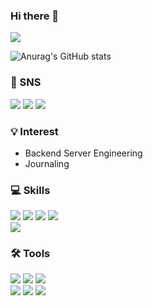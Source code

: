 ### Hi there 👋

<!--
**JinHxxxxKim/JinHxxxxKim** is a ✨ _special_ ✨ repository because its `README.md` (this file) appears on your GitHub profile.

Here are some ideas to get you started:

- 🔭 I’m currently working on ...
- 🌱 I’m currently learning ...
- 👯 I’m looking to collaborate on ...
- 🤔 I’m looking for help with ...
- 💬 Ask me about ...
- 📫 How to reach me: ...
- 😄 Pronouns: ...
- ⚡ Fun fact: ...
-->
<img src="https://capsule-render.vercel.app/api?type=transparent&color=auto&height=300&section=header&text=Welcome&fontSize=90" />

![Anurag's GitHub stats](https://github-readme-stats.vercel.app/api?username=JinHxxxxKim&show_icons=true&theme=radical)
### 🔗 SNS

<div>
<a href="https://keepgoin9.tistory.com/"><img src="https://img.shields.io/badge/Blog-000000?style=flat-square&logo=Tistory&logoColor=white"/></a>
<a href="https://yebini.notion.site/0500ee2eb7384e359bdb683ad6d9760c"><img src="https://img.shields.io/badge/Archive-000000?style=flat-square&logo=Notion&logoColor=white"/></a>
<a href="mailto:dev.devin.kr@gmail.com"><img src="https://img.shields.io/badge/Gmail-d14836?style=flat-square&logo=Gmail&logoColor=white&link=mailto:snugyun01@gmail.com"/></a>
</div>

### 💡 Interest

- Backend Server Engineering
- Journaling

### 💻 Skills

<div>
<img src="https://img.shields.io/badge/java-007396?style=for-the-badge&logo=java&logoColor=white"> 
<img src="https://img.shields.io/badge/spring-6DB33F?style=for-the-badge&logo=spring&logoColor=white"> 
<img src="https://img.shields.io/badge/mysql-4479A1?style=for-the-badge&logo=mysql&logoColor=white"> 
<img src="https://img.shields.io/badge/oracle-F80000?style=for-the-badge&logo=oracle&logoColor=white"> 
</br>
<img src="https://img.shields.io/badge/Python-3776AB?style=for-the-badge&logo=Python&logoColor=white">
<!-- <img src="https://img.shields.io/badge/TensorFlow-FF6F00?style=for-the-badge&logo=TensorFlow&logoColor=white"> -->
</div>

### 🛠️ Tools
<div>
<img src="https://img.shields.io/badge/IntelliJ-000000?style=for-the-badge&logo=IntelliJIDEA&logoColor=white">
<img src="https://img.shields.io/badge/github-181717?style=for-the-badge&logo=github&logoColor=white">
<img src="https://img.shields.io/badge/git-F05032?style=for-the-badge&logo=git&logoColor=white">
</br>
<img src="https://img.shields.io/badge/notion-181717?style=for-the-badge&logo=notion&logoColor=white">
<img src="https://img.shields.io/badge/Jira-0052CC?style=for-the-badge&logo=Jira&logoColor=white">
<img src="https://img.shields.io/badge/Confluence-172B4D?style=for-the-badge&logo=Confluence&logoColor=white">
</div>

<br/>
<!--
[![yebin's github stats](https://github-readme-stats.vercel.app/api?username=yebin-choi)](https://github.com/anuraghazra/github-readme-stats) -->
<!-- [![GitHub Streak](https://github-readme-streak-stats.herokuapp.com/?user=yebin-choi&theme=tokyonight)](https://git.io/streak-stats) -->

<!-- ![](https://github-profile-summary-cards.vercel.app/api/cards/profile-details?username=yebin-choi&theme=nord_dark) -->
<!-- [![trophy](https://github-profile-trophy.vercel.app/?username=yebin-choi&theme=flat&column=7)](https://github.com/dkssud8150/) -->
